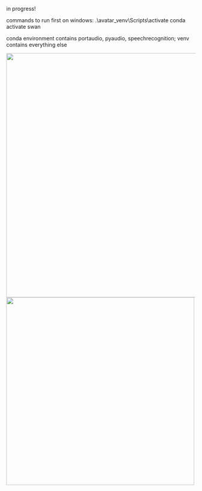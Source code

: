 in progress!

commands to run first on windows:
.\avatar_venv\Scripts\activate
conda activate swan

conda environment contains portaudio, pyaudio, speechrecognition; venv contains everything else

<img src="https://github.mit.edu/myakubek/swan/blob/master/animation%20picking%20diagram.jpg?raw=true" width="650">
<img src="https://github.mit.edu/myakubek/swan/blob/master/overall%20diagram.jpg?raw=true" width="500">
